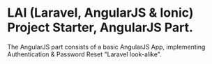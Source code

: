 # LAI (Laravel, AngularJS & Ionic) Project Starter, AngularJS Part.

The AngularJS part consists of a basic AngularJS App, implementing Authentication & Password Reset "Laravel look-alike".